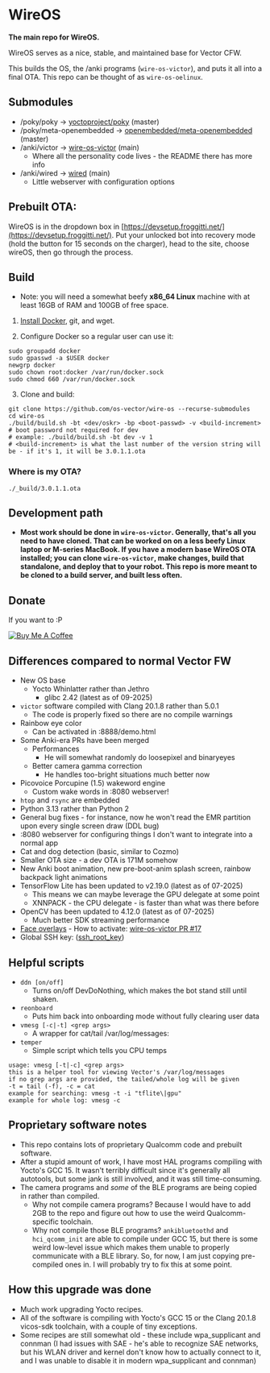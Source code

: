 # WireOS

**The main repo for WireOS.**

WireOS serves as a nice, stable, and maintained base for Vector CFW.

This builds the OS, the /anki programs (`wire-os-victor`), and puts it all into a final OTA. This repo can be thought of as `wire-os-oelinux`.

## Submodules

- /poky/poky -> [yoctoproject/poky](https://github.com/yoctoproject/poky) (master)
- /poky/meta-openembedded -> [openembedded/meta-openembedded](https://github.com/openembedded/meta-openembedded) (master)
- /anki/victor -> [wire-os-victor](https://github.com/os-vector/wire-os-victor) (main)
  - Where all the personality code lives - the README there has more info
- /anki/wired -> [wired](https://github.com/os-vector/wired) (main)
  - Little webserver with configuration options

## Prebuilt OTA:

WireOS is in the dropdown box in [https://devsetup.froggitti.net/](https://devsetup.froggitti.net/). Put your unlocked bot into recovery mode (hold the button for 15 seconds on the charger), head to the site, choose wireOS, then go through the process.

## Build

- Note: you will need a somewhat beefy **x86_64 Linux** machine with at least 16GB of RAM and 100GB of free space.

1. [Install Docker](https://docs.docker.com/engine/install/), git, and wget.

2. Configure Docker so a regular user can use it:

```
sudo groupadd docker
sudo gpasswd -a $USER docker
newgrp docker
sudo chown root:docker /var/run/docker.sock
sudo chmod 660 /var/run/docker.sock
```

3. Clone and build:

```
git clone https://github.com/os-vector/wire-os --recurse-submodules
cd wire-os
./build/build.sh -bt <dev/oskr> -bp <boot-passwd> -v <build-increment>
# boot password not required for dev
# example: ./build/build.sh -bt dev -v 1
# <build-increment> is what the last number of the version string will be - if it's 1, it will be 3.0.1.1.ota
```

### Where is my OTA?

`./_build/3.0.1.1.ota`

## Development path

- **Most work should be done in `wire-os-victor`. Generally, that's all you need to have cloned. That can be worked on on a less beefy Linux laptop or M-series MacBook. If you have a modern base WireOS OTA installed; you can clone `wire-os-victor`, make changes, build that standalone, and deploy that to your robot. This repo is more meant to be cloned to a build server, and built less often.**

##  Donate

If you want to :P

[![Buy Me A Coffee](https://www.buymeacoffee.com/assets/img/custom_images/orange_img.png)](https://buymeacoffee.com/kercre123)

## Differences compared to normal Vector FW

-   New OS base
    -   Yocto Whinlatter rather than Jethro
        -   glibc 2.42 (latest as of 09-2025)
-   `victor` software compiled with Clang 20.1.8 rather than 5.0.1
    -	The code is properly fixed so there are no compile warnings
-   Rainbow eye color
    -   Can be activated in :8888/demo.html
-   Some Anki-era PRs have been merged
    -   Performances
        -   He will somewhat randomly do loosepixel and binaryeyes
    -   Better camera gamma correction
        -   He handles too-bright situations much better now
-   Picovoice Porcupine (1.5) wakeword engine
    -   Custom wake words in :8080 webserver!
-   `htop` and `rsync` are embedded
-   Python 3.13 rather than Python 2
-   General bug fixes - for instance, now he won't read the EMR partition upon every single screen draw (DDL bug)
-   :8080 webserver for configuring things I don't want to integrate into a normal app
-   Cat and dog detection (basic, similar to Cozmo)
-   Smaller OTA size - a dev OTA is 171M somehow
-   New Anki boot animation, new pre-boot-anim splash screen, rainbow backpack light animations
-   TensorFlow Lite has been updated to v2.19.0 (latest as of 07-2025)
	-  This means we can maybe leverage the GPU delegate at some point
	-  XNNPACK - the CPU delegate - is faster than what was there before
-   OpenCV has been updated to 4.12.0 (latest as of 07-2025)
  	-  Much better SDK streaming performance
-   [Face overlays](https://www.reddit.com/r/AnkiVector/comments/1lteb3m/_/?utm_source=share&utm_medium=web3x&utm_name=web3xcss&utm_term=1&utm_content=share_button)
        -  How to activate: [wire-os-victor PR #17](https://github.com/os-vector/wire-os-victor/pull/17)
-   Global SSH key: ([ssh_root_key](https://raw.githubusercontent.com/kercre123/unlocking-vector/refs/heads/main/ssh_root_key))

## Helpful scripts

-	`ddn [on/off]`
	-	Turns on/off DevDoNothing, which makes the bot stand still until shaken.
-	`reonboard`
	-	Puts him back into onboarding mode without fully clearing user data
-	`vmesg [-c|-t] <grep args>`
	-	A wrapper for cat/tail /var/log/messages:
-	`temper`
	-	Simple script which tells you CPU temps

```
usage: vmesg [-t|-c] <grep args>
this is a helper tool for viewing Vector's /var/log/messages
if no grep args are provided, the tailed/whole log will be given
-t = tail (-f), -c = cat
example for searching: vmesg -t -i "tflite\|gpu"
example for whole log: vmesg -c
```

## Proprietary software notes

-	This repo contains lots of proprietary Qualcomm code and prebuilt software.
-	After a stupid amount of work, I have most HAL programs compiling with Yocto's GCC 15. It wasn't terribly difficult since it's generally all autotools, but some jank is still involved, and it was still time-consuming.
-	The camera programs and *some* of the BLE programs are being copied in rather than compiled.
	-	Why not compile camera programs? Because I would have to add 2GB to the repo and figure out how to use the weird Qualcomm-specific toolchain.
	-	Why not compile those BLE programs? `ankibluetoothd` and `hci_qcomm_init` are able to compile under GCC 15, but there is some weird low-level issue which makes them unable to properly communicate with a BLE library. So, for now, I am just copying pre-compiled ones in. I will probably try to fix this at some point.

## How this upgrade was done

-	Much work upgrading Yocto recipes.
-	All of the software is compiling with Yocto's GCC 15 or the Clang 20.1.8 vicos-sdk toolchain, with a couple of tiny exceptions.
-	Some recipes are still somewhat old - these include wpa_supplicant and connman (I had issues with SAE - he's able to recognize SAE networks, but his WLAN driver and kernel don't know how to actually connect to it, and I was unable to disable it in modern wpa_supplicant and connman)

